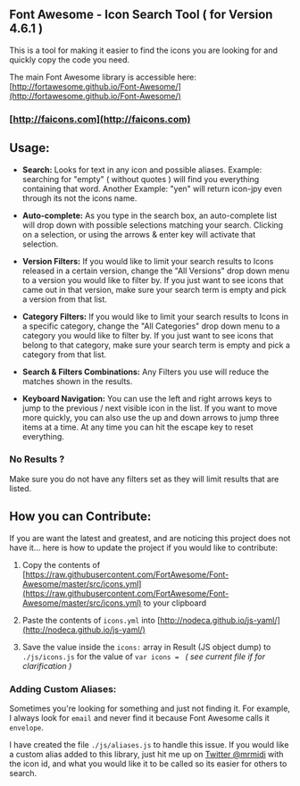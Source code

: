 Font Awesome - Icon Search Tool ( for Version 4.6.1 )
---

This is a tool for making it easier to find the icons you are looking for and quickly copy the code you need.

The main Font Awesome library is accessible here: [http://fortawesome.github.io/Font-Awesome/](http://fortawesome.github.io/Font-Awesome/)


### [http://faicons.com](http://faicons.com)

Usage:
---
* __Search:__ Looks for text in any icon and possible aliases. Example: searching for "empty" ( without quotes ) will find you everything containing that word. Another Example: "yen" will return icon-jpy even through its not the icons name.

* __Auto-complete:__ As you type in the search box, an auto-complete list will drop down with possible selections matching your search.  Clicking on a selection, or using the arrows & enter key will activate that selection.

* __Version Filters:__ If you would like to limit your search results to Icons released in a certain version, change the "All Versions" drop down menu to a version you would like to filter by.  If you just want to see icons that came out in that version, make sure your search term is empty and pick a version from that list.

* __Category Filters:__ If you would like to limit your search results to Icons in a specific category, change the "All Categories" drop down menu to a category you would like to filter by.  If you just want to see icons that belong to that category, make sure your search term is empty and pick a category from that list.

* __Search & Filters Combinations:__ Any Filters you use will reduce the matches shown in the results.

* __Keyboard Navigation:__ You can use the left and right arrows keys to jump to the previous / next visible icon in the list.  If you want to move more quickly, you can also use the up and down arrows to jump three items at a time.  At any time you can hit the escape key to reset everything.


### No Results ?

Make sure you do not have any filters set as they will limit results that are listed.


How you can Contribute:
---
If you are want the latest and greatest, and are noticing this project does not have it... here is how to update the project if you would like to contribute:

1.  Copy the contents of [https://raw.githubusercontent.com/FortAwesome/Font-Awesome/master/src/icons.yml](https://raw.githubusercontent.com/FortAwesome/Font-Awesome/master/src/icons.yml) to your clipboard

2.  Paste the contents of `icons.yml` into [http://nodeca.github.io/js-yaml/](http://nodeca.github.io/js-yaml/)

3.  Save the value inside the `icons:` array in Result (JS object dump) to `./js/icons.js` for the value of `var icons = ` _( see current file if for clarification )_


### Adding Custom Aliases:

Sometimes you're looking for something and just not finding it.  For example, I always look for `email` and never find it because Font Awesome calls it `envelope`.

I have created the file `./js/aliases.js` to handle this issue.  If you would like a custom alias added to this library, just hit me up on [Twitter @mrmidi](http://twitter.com/mrmidi) with the icon id, and what you would like it to be called so its easier for others to search.
